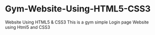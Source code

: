 # Gym-Website-Using-HTML5-CSS3
Website Using HTML5 &amp; CSS3
This is a gym simple Login page Website using Html5 and CSS3 
